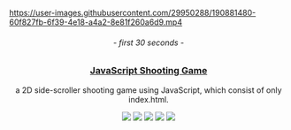 https://user-images.githubusercontent.com/29950288/190881480-60f827fb-6f39-4e18-a4a2-8e81f260a6d9.mp4

<div align="center">
  <h6>- first 30 seconds -</h6>

  <a href="https://hibi221b.github.io/javascript-shooting-game"><h3>JavaScript Shooting Game</h3></a>
  <p>a 2D side-scroller shooting game using JavaScript, which consist of only index.html.</p>

  <a href="https://github.com/hibi221b/javascript-shooting-game/blob/main/LICENSE"><img src="https://img.shields.io/badge/license-MIT-informational"></a>
  <a href="https://www.w3.org/TR/gamepad/#remapping"><img src="https://img.shields.io/badge/standard%20controller-supported-brightgreen"></a>
  <img src="https://img.shields.io/badge/type-browser%20game-orange">
  <img src="https://img.shields.io/badge/design-responsive-ff69b4">
  <a href="https://hibi221b.github.io/javascript-shooting-game"><img src="https://img.shields.io/badge/site-github%20pages-yellow"></a>
</div>
